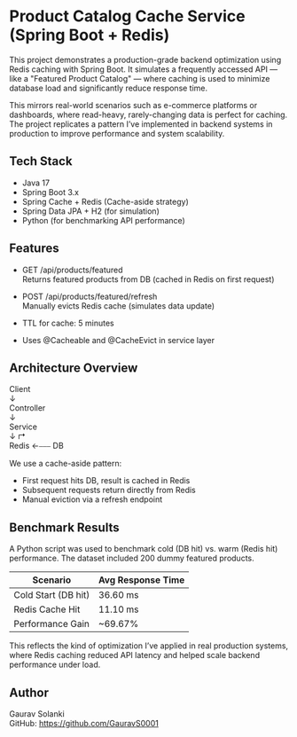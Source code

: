 # Product Catalog Cache Service (Spring Boot + Redis)

This project demonstrates a production-grade backend optimization using Redis caching with Spring Boot. It simulates a frequently accessed API — like a "Featured Product Catalog" — where caching is used to minimize database load and significantly reduce response time.

This mirrors real-world scenarios such as e-commerce platforms or dashboards, where read-heavy, rarely-changing data is perfect for caching. The project replicates a pattern I’ve implemented in backend systems in production to improve performance and system scalability.

## Tech Stack

- Java 17
- Spring Boot 3.x
- Spring Cache + Redis (Cache-aside strategy)
- Spring Data JPA + H2 (for simulation)
- Python (for benchmarking API performance)

## Features

- GET /api/products/featured  
  Returns featured products from DB (cached in Redis on first request)

- POST /api/products/featured/refresh  
  Manually evicts Redis cache (simulates data update)

- TTL for cache: 5 minutes  
- Uses @Cacheable and @CacheEvict in service layer

## Architecture Overview

Client  
↓  
Controller  
↓  
Service  
↓         ↱  
Redis ←⎯⎯⎯ DB

We use a cache-aside pattern:  
- First request hits DB, result is cached in Redis  
- Subsequent requests return directly from Redis  
- Manual eviction via a refresh endpoint

## Benchmark Results

A Python script was used to benchmark cold (DB hit) vs. warm (Redis hit) performance. The dataset included 200 dummy featured products.

| Scenario              | Avg Response Time |
|-----------------------|-------------------|
| Cold Start (DB hit)   | 36.60 ms          |
| Redis Cache Hit       | 11.10 ms          |
| Performance Gain      | ~69.67%           |

This reflects the kind of optimization I’ve applied in real production systems, where Redis caching reduced API latency and helped scale backend performance under load.

## Author

Gaurav Solanki  
GitHub: https://github.com/GauravS0001
